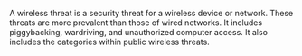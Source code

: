 A wireless threat is a security threat for a wireless device or network. These threats are more prevalent than those of wired networks. It includes piggybacking, wardriving, and unauthorized computer access. It also includes the categories within public wireless threats.